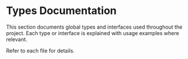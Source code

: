 # Types Documentation

This section documents global types and interfaces used throughout the project. Each type or interface is explained with usage examples where relevant.

Refer to each file for details.
